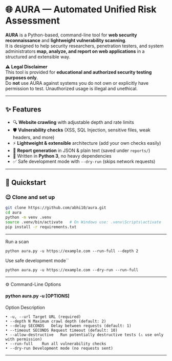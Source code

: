# 🌐 AURA — Automated Unified Risk Assessment

**AURA** is a Python-based, command-line tool for **web security reconnaissance** and **lightweight vulnerability scanning**.  
It is designed to help security researchers, penetration testers, and system administrators **map, analyze, and report on web applications** in a structured and extensible way.

⚠️ **Legal Disclaimer**  
This tool is provided for **educational and authorized security testing purposes only**.  
Do **not** use AURA against systems you do not own or explicitly have permission to test. Unauthorized usage is illegal and unethical.

---

## ✨ Features

- 🔍 **Website crawling** with adjustable depth and rate limits  
- 🛡️ **Vulnerability checks** (XSS, SQL Injection, sensitive files, weak headers, and more)  
- ⚡ **Lightweight & extensible** architecture (add your own checks easily)  
- 📑 **Report generation** in JSON & plain text (saved under `reports/`)  
- 🐍 Written in **Python 3**, no heavy dependencies  
- ✅ Safe development mode with `--dry-run` (skips network requests)

---

## 🚀 Quickstart

### 😉 Clone and set up
```bash
git clone https://github.com/abhi10/aura.git
cd aura
python -m venv .venv
source .venv/bin/activate   # On Windows use: .venv\Scripts\activate
pip install -r requirements.txt
```
---
Run a scan
```
python aura.py -u https://example.com --run-full --depth 2
```
Use safe development mode``
```
python aura.py -u https://example.com --dry-run --run-full
```
---
⚙️ Command-Line Options
#### python aura.py -u <URL> [OPTIONS]

Option	Description
```
• -u, --url	Target URL (required)
• --depth N	Maximum crawl depth (default: 2)
• --delay SECONDS	Delay between requests (default: 1)
• --timeout SECONDS	Request timeout (default: 10)
• --allow-destructive	Run potentially destructive tests (⚠️ use only with permission)
• --run-full	Run all vulnerability checks
• --dry-run	Development mode (no requests sent)
```
---
